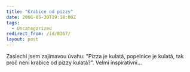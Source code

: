 ```yaml
---
title: "Krabice od pizzy"
date: 2006-05-30T19:18:00Z
tags:
  - Uncategorized
redirect_from: /id/8267/
layout: post
---
```

Zaslechl jsem zajímavou úvahu: "Pizza je kulatá, popelnice je kulatá, tak proč není krabice od pizzy kulatá?". Velmi inspirativní...